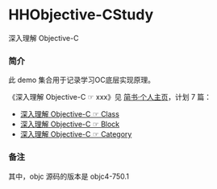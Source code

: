 # HHObjective-CStudy

 深入理解 Objective-C

### 简介

此 demo 集合用于记录学习OC底层实现原理。

《深入理解 Objective-C ☞ xxx》见 [简书·个人主页](https://www.jianshu.com/u/71f817a3a70b)，计划 7 篇：

- [深入理解 Objective-C ☞ Class](https://www.jianshu.com/p/241e8be676a9)
- [深入理解 Objective-C ☞ Block](https://www.jianshu.com/p/b3ef577b7646)
- [深入理解 Objective-C ☞ Category](https://www.jianshu.com/p/23160f71d843)

### 备注

其中，objc 源码的版本是 objc4-750.1
